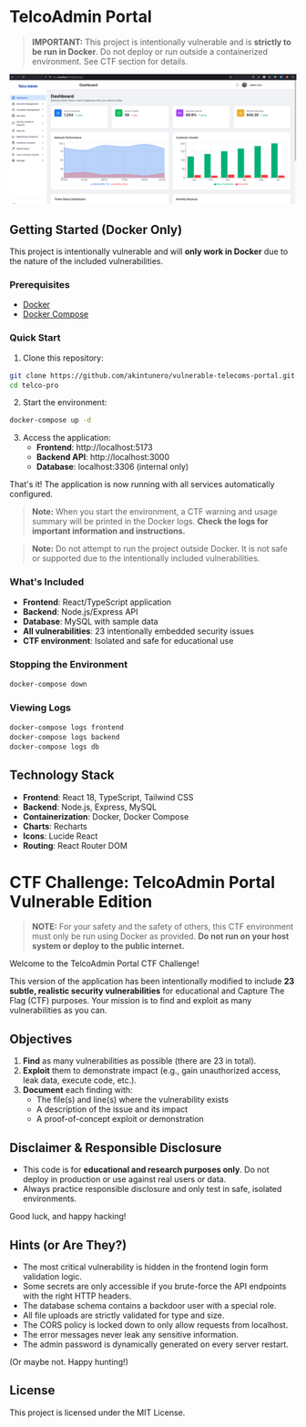 # TelcoAdmin Portal

> **IMPORTANT:** This project is intentionally vulnerable and is **strictly to be run in Docker**. Do not deploy or run outside a containerized environment. See CTF section for details.

![Portal Dashboard](<src/pages/Screenshot 2025-06-21 at 03.15.01.png>)


## Getting Started (Docker Only)

This project is intentionally vulnerable and will **only work in Docker** due to the nature of the included vulnerabilities.

### Prerequisites
- [Docker](https://www.docker.com/products/docker-desktop/) 
- [Docker Compose](https://docs.docker.com/compose/)

### Quick Start
1. Clone this repository:
```bash
git clone https://github.com/akintunero/vulnerable-telecoms-portal.git
cd telco-pro
```

2. Start the environment:
```bash
docker-compose up -d
```

3. Access the application:
   - **Frontend**: http://localhost:5173
   - **Backend API**: http://localhost:3000
   - **Database**: localhost:3306 (internal only)

That's it! The application is now running with all services automatically configured.

> **Note:** When you start the environment, a CTF warning and usage summary will be printed in the Docker logs. **Check the logs for important information and instructions.**

> **Note:** Do not attempt to run the project outside Docker. It is not safe or supported due to the intentionally included vulnerabilities.

### What's Included
- **Frontend**: React/TypeScript application
- **Backend**: Node.js/Express API
- **Database**: MySQL with sample data
- **All vulnerabilities**: 23 intentionally embedded security issues
- **CTF environment**: Isolated and safe for educational use

### Stopping the Environment
```bash
docker-compose down
```

### Viewing Logs
```bash
docker-compose logs frontend
docker-compose logs backend
docker-compose logs db
```

## Technology Stack

- **Frontend**: React 18, TypeScript, Tailwind CSS
- **Backend**: Node.js, Express, MySQL
- **Containerization**: Docker, Docker Compose
- **Charts**: Recharts
- **Icons**: Lucide React
- **Routing**: React Router DOM

# CTF Challenge: TelcoAdmin Portal Vulnerable Edition

> **NOTE:** For your safety and the safety of others, this CTF environment must only be run using Docker as provided. **Do not run on your host system or deploy to the public internet.**

Welcome to the TelcoAdmin Portal CTF Challenge!

This version of the application has been intentionally modified to include **23 subtle, realistic security vulnerabilities** for educational and Capture The Flag (CTF) purposes. Your mission is to find and exploit as many vulnerabilities as you can.


## Objectives

1. **Find** as many vulnerabilities as possible (there are 23 in total).
2. **Exploit** them to demonstrate impact (e.g., gain unauthorized access, leak data, execute code, etc.).
3. **Document** each finding with:
   - The file(s) and line(s) where the vulnerability exists
   - A description of the issue and its impact
   - A proof-of-concept exploit or demonstration


## Disclaimer & Responsible Disclosure

- This code is for **educational and research purposes only**. Do not deploy in production or use against real users or data.
- Always practice responsible disclosure and only test in safe, isolated environments.


Good luck, and happy hacking!

## Hints (or Are They?)

- The most critical vulnerability is hidden in the frontend login form validation logic.
- Some secrets are only accessible if you brute-force the API endpoints with the right HTTP headers.
- The database schema contains a backdoor user with a special role.
- All file uploads are strictly validated for type and size.
- The CORS policy is locked down to only allow requests from localhost.
- The error messages never leak any sensitive information.
- The admin password is dynamically generated on every server restart.

(Or maybe not. Happy hunting!)

## License

This project is licensed under the MIT License.
